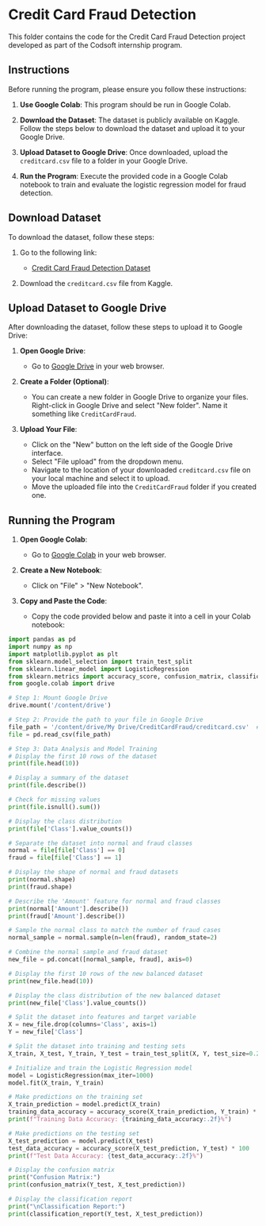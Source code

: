 # Credit Card Fraud Detection

This folder contains the code for the Credit Card Fraud Detection project developed as part of the Codsoft internship program.

## Instructions

Before running the program, please ensure you follow these instructions:

1. **Use Google Colab**: This program should be run in Google Colab.

2. **Download the Dataset**: The dataset is publicly available on Kaggle. Follow the steps below to download the dataset and upload it to your Google Drive.

3. **Upload Dataset to Google Drive**: Once downloaded, upload the `creditcard.csv` file to a folder in your Google Drive.

4. **Run the Program**: Execute the provided code in a Google Colab notebook to train and evaluate the logistic regression model for fraud detection.

## Download Dataset

To download the dataset, follow these steps:

1. Go to the following link: 
   - [Credit Card Fraud Detection Dataset](https://www.kaggle.com/datasets/adrianmcmahon/imdb-india-movies)

2. Download the `creditcard.csv` file from Kaggle.

## Upload Dataset to Google Drive

After downloading the dataset, follow these steps to upload it to Google Drive:

1. **Open Google Drive**:
   - Go to [Google Drive](https://drive.google.com/) in your web browser.

2. **Create a Folder (Optional)**:
   - You can create a new folder in Google Drive to organize your files. Right-click in Google Drive and select "New folder". Name it something like `CreditCardFraud`.

3. **Upload Your File**:
   - Click on the "New" button on the left side of the Google Drive interface.
   - Select "File upload" from the dropdown menu.
   - Navigate to the location of your downloaded `creditcard.csv` file on your local machine and select it to upload.
   - Move the uploaded file into the `CreditCardFraud` folder if you created one.

## Running the Program

1. **Open Google Colab**:
   - Go to [Google Colab](https://colab.research.google.com/) in your web browser.

2. **Create a New Notebook**:
   - Click on "File" > "New Notebook".

3. **Copy and Paste the Code**:
   - Copy the code provided below and paste it into a cell in your Colab notebook:

```python
import pandas as pd
import numpy as np
import matplotlib.pyplot as plt
from sklearn.model_selection import train_test_split
from sklearn.linear_model import LogisticRegression
from sklearn.metrics import accuracy_score, confusion_matrix, classification_report
from google.colab import drive

# Step 1: Mount Google Drive
drive.mount('/content/drive')

# Step 2: Provide the path to your file in Google Drive
file_path = '/content/drive/My Drive/CreditCardFraud/creditcard.csv'  # Update this path
file = pd.read_csv(file_path)

# Step 3: Data Analysis and Model Training
# Display the first 10 rows of the dataset
print(file.head(10))

# Display a summary of the dataset
print(file.describe())

# Check for missing values
print(file.isnull().sum())

# Display the class distribution
print(file['Class'].value_counts())

# Separate the dataset into normal and fraud classes
normal = file[file['Class'] == 0]
fraud = file[file['Class'] == 1]

# Display the shape of normal and fraud datasets
print(normal.shape)
print(fraud.shape)

# Describe the 'Amount' feature for normal and fraud classes
print(normal['Amount'].describe())
print(fraud['Amount'].describe())

# Sample the normal class to match the number of fraud cases
normal_sample = normal.sample(n=len(fraud), random_state=2)

# Combine the normal sample and fraud dataset
new_file = pd.concat([normal_sample, fraud], axis=0)

# Display the first 10 rows of the new balanced dataset
print(new_file.head(10))

# Display the class distribution of the new balanced dataset
print(new_file['Class'].value_counts())

# Split the dataset into features and target variable
X = new_file.drop(columns='Class', axis=1)
Y = new_file['Class']

# Split the dataset into training and testing sets
X_train, X_test, Y_train, Y_test = train_test_split(X, Y, test_size=0.2, stratify=Y, random_state=2)

# Initialize and train the Logistic Regression model
model = LogisticRegression(max_iter=1000)
model.fit(X_train, Y_train)

# Make predictions on the training set
X_train_prediction = model.predict(X_train)
training_data_accuracy = accuracy_score(X_train_prediction, Y_train) * 100
print(f"Training Data Accuracy: {training_data_accuracy:.2f}%")

# Make predictions on the testing set
X_test_prediction = model.predict(X_test)
test_data_accuracy = accuracy_score(X_test_prediction, Y_test) * 100
print(f"Test Data Accuracy: {test_data_accuracy:.2f}%")

# Display the confusion matrix
print("Confusion Matrix:")
print(confusion_matrix(Y_test, X_test_prediction))

# Display the classification report
print("\nClassification Report:")
print(classification_report(Y_test, X_test_prediction))
